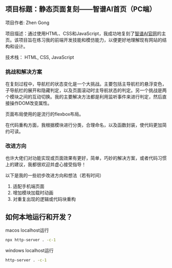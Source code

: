 ## 项目标题：静态页面复刻——智谱AI首页（PC端）
项目作者: Zhen Gong

项目描述：通过使用HTML、CSS和JavaScript，我成功地复刻了[智谱AI官网](https://www.zhipuai.cn/)的主页。该项目旨在练习我的前端开发技能和模仿能力，以便更好地理解现有网站的结构和设计。

技术栈：
HTML, CSS, JavaScript

### 挑战和解决方案

在复刻过程中，导航栏的状态变化是一个大挑战。主要包括主导航栏的悬浮变色，子导航栏的展开和隐藏判定，以及页面滚动时主导航状态的判定。另一个挑战是两个模块之间的互动切换。我的主要解决方法都是利用监听事件来进行判定，然后直接操作DOM改变属性。

页面布局使用的是流行的flexbox布局。

在代码重构方面，我根据模块进行分类，合理命名，以及函数封装，使代码更加简约可读。

### 改进方向
也许大佬们对功能实现或页面效果有更好，简单，巧妙的解决方案，或者代码习惯上的建议，我都很欢迎并虚心接受指导！

以下是我的一些初步改进方向和想法（若有时间）
1. 适配手机端页面
2. 增加模块加载时动画
3. 对重复出现的逻辑或代码块重构
## 如何本地运行和开发？
macos localhost运行
```bash
npx http-server . -c-1
```

windows localhost运行
```bash
http-server . -c-1
```



